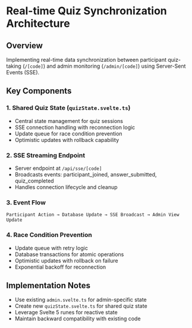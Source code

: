 # Real-time Quiz Synchronization Architecture

## Overview

Implementing real-time data synchronization between participant quiz-taking (`/[code]`) and admin monitoring (`/admin/[code]`) using Server-Sent Events (SSE).

## Key Components

### 1. Shared Quiz State (`quizState.svelte.ts`)

- Central state management for quiz sessions
- SSE connection handling with reconnection logic
- Update queue for race condition prevention
- Optimistic updates with rollback capability

### 2. SSE Streaming Endpoint

- Server endpoint at `/api/sse/[code]`
- Broadcasts events: participant_joined, answer_submitted, quiz_completed
- Handles connection lifecycle and cleanup

### 3. Event Flow

```
Participant Action → Database Update → SSE Broadcast → Admin View Update
```

### 4. Race Condition Prevention

- Update queue with retry logic
- Database transactions for atomic operations
- Optimistic updates with rollback on failure
- Exponential backoff for reconnection

## Implementation Notes

- Use existing `admin.svelte.ts` for admin-specific state
- Create new `quizState.svelte.ts` for shared quiz state
- Leverage Svelte 5 runes for reactive state
- Maintain backward compatibility with existing code
